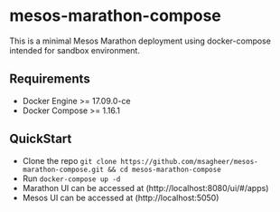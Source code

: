 # mesos-marathon-compose
This is a minimal Mesos Marathon deployment using docker-compose intended for sandbox environment.

## Requirements
- Docker Engine >= 17.09.0-ce
- Docker Compose >= 1.16.1

## QuickStart
- Clone the repo `git clone https://github.com/msagheer/mesos-marathon-compose.git && cd mesos-marathon-compose`
- Run `docker-compose up -d`
- Marathon UI can be accessed at (http://localhost:8080/ui/#/apps)
- Mesos UI can be accessed at (http://localhost:5050)
